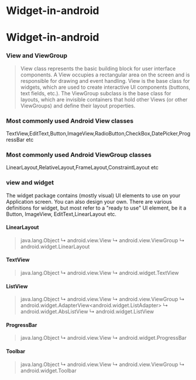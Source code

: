 # Widget-in-android


# Widget-in-android

###  View and ViewGroup

> View class represents the basic building block for user interface components.
A View occupies a rectangular area on the screen and is responsible for drawing and event handling. 
View is the base class for widgets, which are used to create interactive UI components (buttons, text fields, etc.). 
The ViewGroup subclass is the base class for layouts, which are invisible containers that hold other Views (or other ViewGroups) and define their layout properties.


### Most commonly used Android View classes
  TextView,EditText,Button,ImageView,RadioButton,CheckBox,DatePicker,ProgressBar etc
  
  
### Most commonly used Android ViewGroup classes
  LinearLayout,RelativeLayout,FrameLayout,ConstraintLayout etc
  
### view and widget
  The widget package contains (mostly visual) UI elements to use on your Application screen. You can also design your own.
  There are various definitions for widget, but most refer to a "ready to use" UI element, be it a Button, ImageView, EditText,LinearLayout etc.
  

#### LinearLayout

> java.lang.Object
   ↳	android.view.View
 	    ↳	android.view.ViewGroup
 	 	    ↳	android.widget.LinearLayout
 
#### TextView	 	   
 >   java.lang.Object
      ↳	android.view.View
  	   ↳	android.widget.TextView
 	   
#### ListView  
  >  java.lang.Object
  >   ↳ android.view.View 
  >   ↳	android.view.ViewGroup
 	 	     ↳	android.widget.AdapterView<android.widget.ListAdapter>
 	 	 	    ↳	android.widget.AbsListView
 	 	 	 	    ↳	android.widget.ListView
 	 	 	 	    
#### ProgressBar 	 	 	 	    
> java.lang.Object
   ↳	android.view.View
 	   ↳	android.widget.ProgressBar
 	   
 	   
#### Toolbar 	   
> java.lang.Object
 ↳	android.view.View
 	  ↳	android.view.ViewGroup
 	 	   ↳	android.widget.Toolbar
 	   

 	   
 	 
 	 





